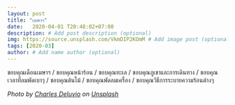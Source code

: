 ```yaml
---
layout: post
title: "เมษาฯ"
date:   2020-04-01 T20:48:02+07:00
description: # Add post description (optional)
img: https://source.unsplash.com/VkmDIP2KOmM # Add image post (optional)
tags: [2020-03]
author: # Add name author (optional)
---
```

ขอบคุณเดือนเมษาฯ / ขอบคุณหน้าร้อน / ขอบคุณทะเล / ขอบคุณภูเขาและการเดินทาง / ขอบคุณเวลาที่ลมพัดเบาๆ / ขอบคุณต้นไม้ / ขอบคุณพัดลมเครื่อง / ขอบคุณวิธีการระบายความร้อนต่างๆ

*Photo by [Charles Deluvio](https://unsplash.com/@charlesdeluvio) on [Unsplash](https://unsplash.com)*

<i class="fa fa-child" style="color:plum"></i>

